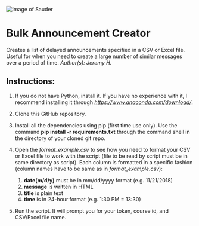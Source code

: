 ![Image of Sauder](http://www.hec.ca/en/executive-education/news/2018/logo-UBC-Sauder.jpg)

# Bulk Announcement Creator
Creates a list of delayed announcements specified in a CSV or Excel file. Useful for when you need to create a large number of similar messages over a period of time. *Author(s): Jeremy H.*

## Instructions:
1. If you do not have Python, install it. If you have no experience with it, I recommend installing it through *https://www.anaconda.com/download/*.

2. Clone this GitHub repository.

3. Install all the dependencies using pip (first time use only). Use the command **pip install -r requirements.txt** through the command shell in the directory of your cloned git repo.

4. Open the *format_example.csv* to see how you need to format your CSV or Excel file to work with the script (file to be read by script must be in same directory as script). Each column is formatted in a specific fashion (column names have to be same as in *format_example.csv*):
    1. **date(m/d/y)** must be in mm/dd/yyyy format (e.g. 11/21/2018)
    2. **message** is written in HTML
    3. **title** is plain text
    4. **time** is in 24-hour format (e.g. 1:30 PM = 13:30)
    
5. Run the script. It will prompt you for your token, course id, and CSV/Excel file name.

